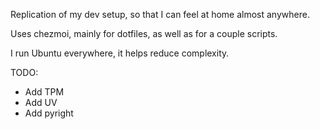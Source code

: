 Replication of my dev setup, so that I can feel at home almost anywhere.

Uses chezmoi, mainly for dotfiles, as well as for a couple scripts.

I run Ubuntu everywhere, it helps reduce complexity.

TODO: 

- Add TPM
- Add UV
- Add pyright
